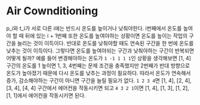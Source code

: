 # Air Cownditioning

p_i와 t_i가 서로 다른 i에는 반드시 온도를 높이거나 낮춰야한다. i번째에서 온도를 높여야 할 때 뒤에 있는 i + 1번째 또한 온도를 높여야하는 상황이면 온도를 높이는 작업의 구간을 늘리는 것이 이득이다. 반대로 온도를 낮춰야할 때도 연속된 구간을 한 번에 온도를 낮추는 것이 이득이다. 그렇다면 온도를 높여야되는 구간과 낮춰야하는 구간이 반복되면 어떻게 될까? 예를 들어 변경해야하는 온도가 `1 -1 1 1 1`인 상황을 생각해보면 [1, 4] 구간의 온도를 1 높이면 1, 3, 4번째는 문제 조건을 충족했지만 2번째가 반대 방향으로 온도가 높아졌기 때문에 다시 온도를 낮추는 과정이 필요하다. 따라서 온도가 연속해서 증가, 감소해야하는 구간이 아니면 구간을 늘릴 필요가 없다. `1 2 3 4`면 [1, 4], [2, 4], [3, 4], [4, 4] 구간에서 에어컨을 작동시키면 되고 `4 3 2 1`이면 [1, 4], [1, 3], [1, 2], [1, 1]에서 에어컨을 작동시키면 된다.
